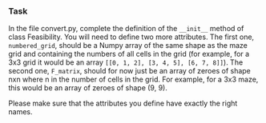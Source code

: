 ### Task

In the file convert.py, complete the definition of the `__init__` method of class Feasibility.
You will need to define two more attributes. The first one, `numbered_grid`, should be a Numpy array of the same shape as the maze grid and
containing the numbers of all cells in the grid
(for example, for a 3x3 grid it would be an array `[[0, 1, 2], [3, 4, 5], [6, 7, 8]]`).
The second one, `F_matrix`, should for now just be an array of zeroes of shape nxn where n in the number of cells in the grid.
For example, for a 3x3 maze, this would be an array of zeroes of shape (9, 9).

Please make sure that the attributes you define have exactly the right names.

